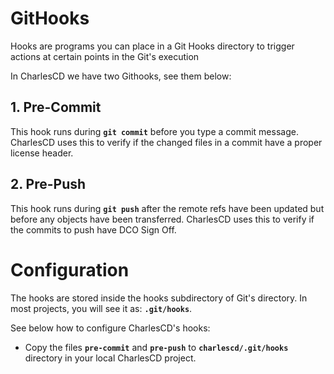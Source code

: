 # **GitHooks**

Hooks are programs you can place in a Git Hooks directory to trigger actions at certain points in the Git's execution

In CharlesCD we have two Githooks, see them below:

## **1. Pre-Commit**

This hook runs during  **```git commit```** before you type a commit message. 
CharlesCD uses this to verify if the changed files in a commit have a proper license header.


## **2. Pre-Push**

This hook runs during  **```git push```** after the remote refs have been updated but before any objects have been transferred. 
CharlesCD uses this to verify if the commits to push have DCO Sign Off.


# **Configuration**
 
The hooks are stored inside the hooks subdirectory of Git's directory. 
In most projects, you will see it as:  **```.git/hooks```**.

See below how to configure CharlesCD's hooks:
- Copy the files  **```pre-commit```** and  **```pre-push```** to  **```charlescd/.git/hooks```** directory in your local CharlesCD project.